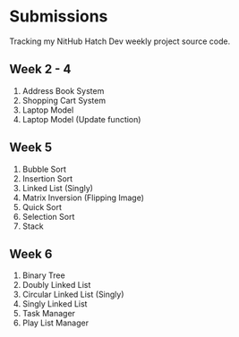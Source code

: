 # Submissions

Tracking my NitHub Hatch Dev weekly project source code.

## Week 2 - 4
1. Address Book System
2. Shopping Cart System
3. Laptop Model
4. Laptop Model (Update function)

## Week 5
1. Bubble Sort
2. Insertion Sort
3. Linked List (Singly)
4. Matrix Inversion (Flipping Image)
5. Quick Sort
6. Selection Sort
7. Stack

## Week 6
1. Binary Tree
2. Doubly Linked List
3. Circular Linked List (Singly)
4. Singly Linked List
5. Task Manager
6. Play List Manager